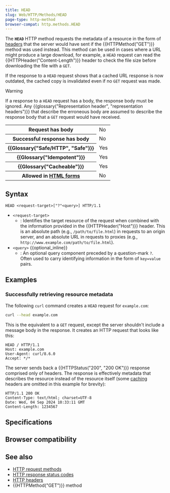 ```yaml
---
title: HEAD
slug: Web/HTTP/Methods/HEAD
page-type: http-method
browser-compat: http.methods.HEAD
---
```




The **`HEAD`** HTTP method requests the metadata of a resource in the form of [headers](/Web/HTTP/Headers) that the server would have sent if the {{HTTPMethod("GET")}} method was used instead.
This method can be used in cases where a URL might produce a large download, for example, a `HEAD` request can read the {{HTTPHeader("Content-Length")}} header to check the file size before downloading the file with a `GET`.

If the response to a `HEAD` request shows that a cached URL response is now outdated, the cached copy is invalidated even if no `GET` request was made.

> [!WARNING]
> If a response to a `HEAD` request has a body, the response body must be ignored.
> Any {{glossary("Representation header", "representation headers")}} that describe the erroneous body are assumed to describe the response body that a `GET` request would have received.

<table class="properties">
  <tbody>
    <tr>
      <th scope="row">Request has body</th>
      <td>No</td>
    </tr>
    <tr>
      <th scope="row">Successful response has body</th>
      <td>No</td>
    </tr>
    <tr>
      <th scope="row">{{Glossary("Safe/HTTP", "Safe")}}</th>
      <td>Yes</td>
    </tr>
    <tr>
      <th scope="row">{{Glossary("Idempotent")}}</th>
      <td>Yes</td>
    </tr>
    <tr>
      <th scope="row">{{Glossary("Cacheable")}}</th>
      <td>Yes</td>
    </tr>
    <tr>
      <th scope="row">
        Allowed in <a href="/Learn/Forms">HTML forms</a>
      </th>
      <td>No</td>
    </tr>
  </tbody>
</table>

## Syntax

```http
HEAD <request-target>["?"<query>] HTTP/1.1
```

- `<request-target>`
  - : Identifies the target resource of the request when combined with the information provided in the {{HTTPHeader("Host")}} header.
    This is an absolute path (e.g., `/path/to/file.html`) in requests to an origin server, and an absolute URL in requests to proxies (e.g., `http://www.example.com/path/to/file.html`).
- `<query>` {{optional_inline}}
  - : An optional query component preceded by a question-mark `?`.
    Often used to carry identifying information in the form of `key=value` pairs.

## Examples

### Successfully retrieving resource metadata

The following `curl` command creates a `HEAD` request for `example.com`:

```bash
curl --head example.com
```

This is the equivalent to a `GET` request, except the server shouldn't include a message body in the response.
It creates an HTTP request that looks like this:

```http
HEAD / HTTP/1.1
Host: example.com
User-Agent: curl/8.6.0
Accept: */*
```

The server sends back a {{HTTPStatus("200", "200 OK")}} response comprised only of headers.
The response is effectively metadata that describes the resource instead of the resource itself (some [caching](/Web/HTTP/Caching) headers are omitted in this example for brevity):

```http
HTTP/1.1 200 OK
Content-Type: text/html; charset=UTF-8
Date: Wed, 04 Sep 2024 10:33:11 GMT
Content-Length: 1234567
```

## Specifications



## Browser compatibility



## See also

- [HTTP request methods](/Web/HTTP/Methods)
- [HTTP response status codes](/Web/HTTP/Status)
- [HTTP headers](/Web/HTTP/Headers)
- {{HTTPMethod("GET")}} method
